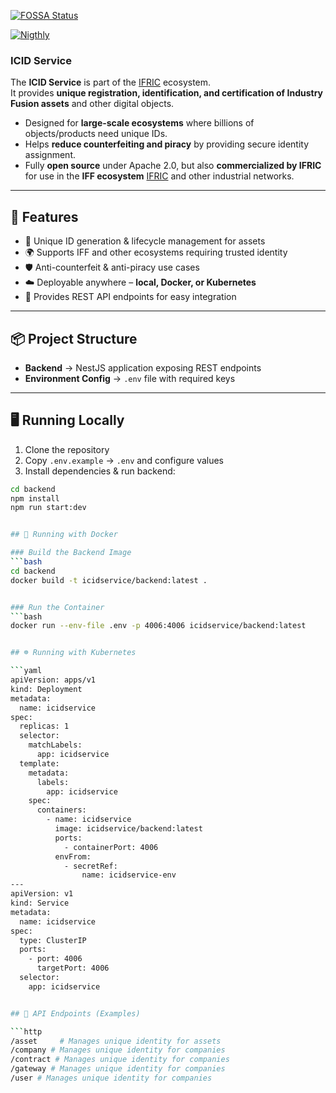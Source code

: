 [![FOSSA Status](https://app.fossa.com/api/projects/git%2Bgithub.com%2FIndustryFusion%2Ficidservice-poc.svg?type=shield&issueType=license)](https://app.fossa.com/projects/git%2Bgithub.com%2FIndustryFusion%2Ficidservice-poc?ref=badge_shield&issueType=license)

[![Nigthly](https://github.com/IndustryFusion/icidservice-poc/actions/workflows/nightly.yaml/badge.svg)](https://github.com/IndustryFusion/icidservice-poc/actions/workflows/nightly.yaml)

### ICID Service

The **ICID Service** is part of the [IFRIC](https://ifric.org) ecosystem.  
It provides **unique registration, identification, and certification of Industry Fusion assets** and other digital objects.  

- Designed for **large-scale ecosystems** where billions of objects/products need unique IDs.  
- Helps **reduce counterfeiting and piracy** by providing secure identity assignment.  
- Fully **open source** under Apache 2.0, but also **commercialized by IFRIC** for use in the **IFF ecosystem** [IFRIC](https://industry-fusion.com) and other industrial networks.  

---

## 🚀 Features

- 🔑 Unique ID generation & lifecycle management for assets  
- 🌍 Supports IFF and other ecosystems requiring trusted identity  
- 🛡️ Anti-counterfeit & anti-piracy use cases  
- ☁️ Deployable anywhere – **local, Docker, or Kubernetes**  
- 🔗 Provides REST API endpoints for easy integration  

---

## 📦 Project Structure

- **Backend** → NestJS application exposing REST endpoints  
- **Environment Config** → `.env` file with required keys  

---

## 🖥️ Running Locally

1. Clone the repository  
2. Copy `.env.example` → `.env` and configure values  
3. Install dependencies & run backend:  

```bash
cd backend
npm install
npm run start:dev


## 🐳 Running with Docker

### Build the Backend Image
```bash
cd backend
docker build -t icidservice/backend:latest .


### Run the Container
```bash
docker run --env-file .env -p 4006:4006 icidservice/backend:latest


## ☸️ Running with Kubernetes

```yaml
apiVersion: apps/v1
kind: Deployment
metadata:
  name: icidservice
spec:
  replicas: 1
  selector:
    matchLabels:
      app: icidservice
  template:
    metadata:
      labels:
        app: icidservice
    spec:
      containers:
        - name: icidservice
          image: icidservice/backend:latest
          ports:
            - containerPort: 4006
          envFrom:
            - secretRef:
                name: icidservice-env
---
apiVersion: v1
kind: Service
metadata:
  name: icidservice
spec:
  type: ClusterIP
  ports:
    - port: 4006
      targetPort: 4006
  selector:
    app: icidservice


## 🔌 API Endpoints (Examples)

```http
/asset     # Manages unique identity for assets
/company # Manages unique identity for companies
/contract # Manages unique identity for companies
/gateway # Manages unique identity for companies
/user # Manages unique identity for companies


